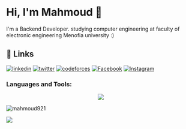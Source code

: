 # Hi, I'm Mahmoud 👋
I'm a Backend Developer. studying computer engineering at faculty of electronic engineering Menofia university :) 
## 🔗 Links
[![linkedin](https://img.shields.io/badge/linkedin-0A66C2?style=for-the-badge&logo=linkedin&logoColor=white)](https://www.linkedin.com/in/mahmoud-ahmed-31377625b/)
[![twitter](https://img.shields.io/badge/twitter-1DA1F2?style=for-the-badge&logo=twitter&logoColor=white)](https://twitter.com/Mahmoud12931)
[![codeforces](https://img.shields.io/badge/Codeforces-445f9d?style=for-the-badge&logo=Codeforces&logoColor=white)](https://codeforces.com/profile/mahmoud923)
[![Facebook](https://img.shields.io/badge/Facebook-%231877F2.svg?style=for-the-badge&logo=Facebook&logoColor=white)](https://www.facebook.com/profile.php?id=100010572309501)
[![Instagram](https://img.shields.io/badge/Instagram-%23E4405F.svg?style=for-the-badge&logo=Instagram&logoColor=white)](https://www.instagram.com/mahmoud0x/)
<h3 align="left">Languages and Tools:</h3>
<p align="center">
  <a href="https://skillicons.dev">
    <img src="https://skillicons.dev/icons?i=cs,cpp,css,django,dotnet,github,html,py,vscode,visualstudio" />
  </a>
</p>
<p><img align="center" src="https://github-readme-stats.vercel.app/api/top-langs?username=mahmoud921&show_icons=true&locale=en&layout=compact" alt="mahmoud921" /></p>

![](./profile-3d-contrib/profile-night-rainbow.svg)




